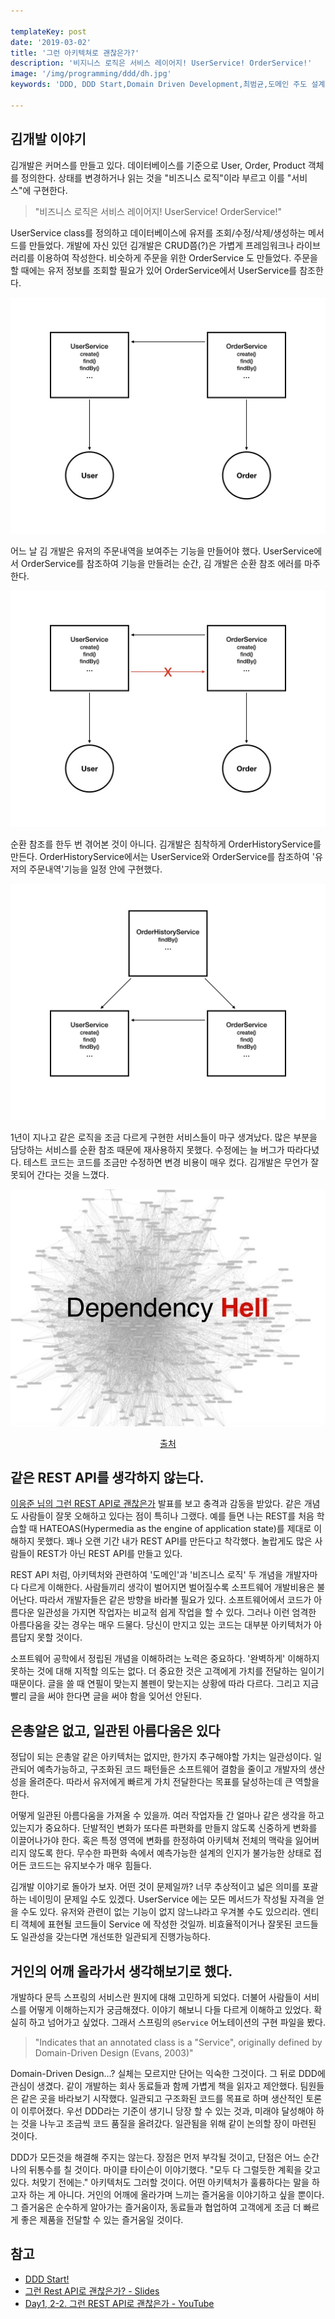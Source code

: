 ```yaml
---

templateKey: post
date: '2019-03-02'
title: '그런 아키텍쳐로 괜찮은가?'
description: '비지니스 로직은 서비스 레이어지! UserService! OrderService!'
image: '/img/programming/ddd/dh.jpg'
keywords: 'DDD, DDD Start,Domain Driven Development,최범균,도메인 주도 설계'

---
```


## 김개발 이야기

김개발은 커머스를 만들고 있다. 데이터베이스를 기준으로 User, Order, Product 객체를 정의한다. 상태를 변경하거나 읽는 것을 "비즈니스 로직"이라 부르고 이를 "서비스"에 구현한다.

> "비즈니스 로직은 서비스 레이어지! UserService! OrderService!" 

UserService class를 정의하고 데이터베이스에 유저를 조회/수정/삭제/생성하는 메서드를 만들었다. 개발에 자신 있던 김개발은 CRUD쯤(?)은 가볍게 프레임워크나 라이브러리를 이용하여 작성한다. 비슷하게 주문을 위한 OrderService 도 만들었다. 주문을 할 때에는 유저 정보를 조회할 필요가 있어 OrderService에서 UserService를 참조한다.

![1](/img/programming/ddd/DDD.001.jpeg "1")

어느 날 김 개발은 유저의 주문내역을 보여주는 기능을 만들어야 했다. UserService에서 OrderService를 참조하여 기능을 만들려는 순간, 김 개발은 순환 참조 에러를 마주한다.

![2](/img/programming/ddd/DDD.002.jpeg "2")

순환 참조를 한두 번 겪어본 것이 아니다. 김개발은 침착하게 OrderHistoryService를 만든다. OrderHistoryService에서는 UserService와 OrderService를 참조하여 '유저의 주문내역'기능을 일정 안에 구현했다.

![3](/img/programming/ddd/DDD.003.jpeg "3")

1년이 지나고 같은 로직을 조금 다르게 구현한 서비스들이 마구 생겨났다. 많은 부분을 담당하는 서비스를 순환 참조 때문에 재사용하지 못했다. 수정에는 늘 버그가 따라다녔다. 테스트 코드는 코드를 조금만 수정하면 변경 비용이 매우 컸다. 김개발은 무언가 잘못되어 간다는 것을 느꼈다.

![dh](/img/programming/ddd/dh.jpg "hell")
<p style="text-align:center"><a href="https://www.slideshare.net/InfoQ/adopting-continuous-delivery-adjusting-your-architecture">출처</a></p>

## 같은 REST API를 생각하지 않는다.

<a href="https://youtu.be/RP_f5dMoHFc" target="_blank"> 이응준 님의 그런 REST API로 괜찮은가</a> 발표를 보고 충격과 감동을 받았다. 같은 개념도 사람들이 잘못 오해하고 있다는 점이 특히나 그랬다. 예를 들면 나는 REST를 처음 학습할 때 HATEOAS(Hypermedia as the engine of application state)를 제대로 이해하지 못했다. 꽤나 오랜 기간 내가 REST API를 만든다고 착각했다. 놀랍게도 많은 사람들이 REST가 아닌 REST API를 만들고 있다.

REST API 처럼, 아키텍처와 관련하여 '도메인'과 '비즈니스 로직' 두 개념을 개발자마다 다르게 이해한다. 사람들끼리 생각이 벌어지면 벌어질수록 소프트웨어 개발비용은 불어난다. 따라서 개발자들은 같은 방향을 바라볼 필요가 있다. 소프트웨어에서 코드가 아름다운 일관성을 가지면 작업자는 비교적 쉽게 작업을 할 수 있다. 그러나 이런 엄격한 아름다움을 갖는 경우는 매우 드물다. 당신이 만지고 있는 코드는 대부분 아키텍처가 아름답지 못할 것이다.

소프트웨어 공학에서 정립된 개념을 이해하려는 노력은 중요하다. '완벽하게' 이해하지 못하는 것에 대해 지적할 의도는 없다. 더 중요한 것은 고객에게 가치를 전달하는 일이기 때문이다. 글을 쓸 때 연필이 맞는지 볼펜이 맞는지는 상황에 따라 다르다. 그리고 지금 빨리 글을 써야 한다면 글을 써야 함을 잊어선 안된다. 

## 은총알은 없고, 일관된 아름다움은 있다

정답이 되는 은총알 같은 아키텍처는 없지만, 한가지 추구해야할 가치는 일관성이다. 일관되어 예측가능하고, 구조화된 코드 패턴들은 소프트웨어 결함을 줄이고 개발자의 생산성을 올려준다. 따라서 유저에게 빠르게 가치 전달한다는 목표를 달성하는데 큰 역할을 한다. 

어떻게 일관된 아름다움을 가져올 수 있을까. 여러 작업자들 간 얼마나 같은 생각을 하고 있는지가 중요하다. 단발적인 변화가 또다른 파편화를 만들지 않도록 신중하게 변화를 이끌어나가야 한다. 혹은 특정 영역에 변화를 한정하여 아키텍쳐 전체의 맥락을 잃어버리지 않도록 한다. 무수한 파편화 속에서 예측가능한 설계의 인지가 불가능한 상태로 접어든 코드드는 유지보수가 매우 힘들다.

김개발 이야기로 돌아가 보자. 어떤 것이 문제일까? 너무 추상적이고 넓은 의미를 포괄하는 네이밍이 문제일 수도 있겠다. UserService 에는 모든 메서드가 작성될 자격을 얻을 수도 있다. 유저와 관련이 없는 기능이 없지 않느냐라고 우겨볼 수도 있으리라. 엔티티 객체에 표현될 코드들이 Service 에 작성한 것일까. 비효율적이거나 잘못된 코드들도 일관성을 갖는다면 개선또한 일관되게 진행가능하다.

## 거인의 어깨 올라가서 생각해보기로 했다.

개발하다 문득 스프링의 서비스란 뭔지에 대해 고민하게 되었다. 더불어 사람들이 서비스를 어떻게 이해하는지가 궁금해졌다. 이야기 해보니 다들 다르게 이해하고 있었다. 확실히 하고 넘어가고 싶었다.  그래서 스프링의 `@Service` 어노테이션의 구현 파일을 봤다.

> "Indicates that an annotated class is a "Service", originally defined by Domain-Driven Design (Evans, 2003)" 

Domain-Driven Design...? 실체는 모르지만 단어는 익숙한 그것이다. 그 뒤로 DDD에 관심이 생겼다. 같이 개발하는 회사 동료들과 함께 가볍게 책을 읽자고 제안했다. 팀원들은 같은 곳을 바라보기 시작했다. 일관되고 구조화된 코드를 목표로 하며 생산적인 토론이 이루어졌다. 우선 DDD라는 기준이 생기니 당장 할 수 있는 것과, 미래야 달성해야 하는 것을 나누고 조금씩 코드 품질을 올려갔다. 일관됨을 위해 같이 논의할 장이 마련된 것이다.

DDD가 모든것을 해결해 주지는 않는다. 장점은 먼저 부각될 것이고, 단점은 어느 순간 나의 뒤통수를 칠 것이다. 마이클 타이슨이 이야기했다. "모두 다 그럴듯한 계획을 갖고 있다. 처맞기 전에는." 아키텍처도 그러할 것이다. 어떤 아키텍처가 훌륭하다는 말을 하고자 하는 게 아니다. 거인의 어깨에 올라가며 느끼는 즐거움을 이야기하고 싶을 뿐이다. 그 즐거움은 순수하게 알아가는 즐거움이자, 동료들과 협업하여 고객에게 조금 더 빠르게 좋은 제품을 전달할 수 있는 즐거움일 것이다.


## 참고

- [DDD Start!](https://www.aladin.co.kr/shop/wproduct.aspx?ItemId=84000742)
- [그런 Rest API로 괜찮은가? - Slides](https://slides.com/eungjun/rest)
- [Day1, 2-2. 그런 REST API로 괜찮은가 - YouTube](https://www.youtube.com/watch?v=RP_f5dMoHFc)